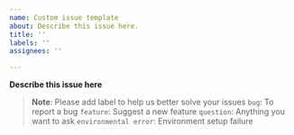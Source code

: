 ```yaml
---
name: Custom issue template
about: Describe this issue here.
title: ''
labels: ''
assignees: ''

---
```


**Describe this issue here**
>**Note**: Please add label to help us better solve your issues
>`bug`: To report a bug
>`feature`: Suggest a new feature
>`question`: Anything you want to ask
>`environmental error`: Environment setup failure
